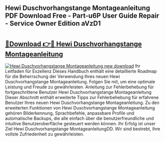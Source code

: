 ## Hewi Duschvorhangstange Montageanleitung PDF Download Free - Part-u6P User Guide Repair - Service Owner Edition aVzD1

# <h2><a href="http://df8cu5.blite.top/?on=Hewi+Duschvorhangstange+Montageanleitung">🔗Download 👉🔴 Hewi Duschvorhangstange Montageanleitung</a></h2>

[![Hewi Duschvorhangstange Montageanleitung new download](https://i.imgur.com/lujVjoI.png)](http://df8cu5.blite.top/?on=Hewi+Duschvorhangstange+Montageanleitung)
Ihr Leitfaden für Exzellenz Dieses Handbuch enthält eine detaillierte Roadmap für die Beherrschung der Verwendung Ihres neuen Hewi Duschvorhangstange Montageanleitung. Folgen Sie mit, um eine optimale Leistung und Freude zu gewährleisten. Anleitung zur Fehlerbehebung für fortgeschrittene Benutzer Hewi Duschvorhangstange Montageanleitung Dieser Abschnitt enthält erweiterte Tipps zur Fehlerbehebung für erfahrene Benutzer Ihres neuen Hewi Duschvorhangstange Montageanleitung. Zu den erweiterten Funktionen von Hewi Duschvorhangstange Montageanleitung gehören Bilderkennung, Sprachbefehle, anpassbare Profile und automatische Backups, die alle einfach über die benutzerfreundliche und intuitive Benutzeroberfläche gesteuert werden können. Ihr Erfolg ist unser Ziel Hewi Duschvorhangstange MontageanleitungDD. Wir sind bestrebt, Ihre vollste Zufriedenheit zu gewährleisten.
